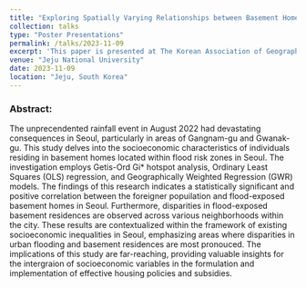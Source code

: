 ```yaml
---
title: "Exploring Spatially Varying Relationships between Basement Homes in Flood Risk Areas and Vulnerable Population in Seoul"
collection: talks
type: "Poster Presentations"
permalink: /talks/2023-11-09
excerpt: 'This paper is presented at The Korean Association of Geographic Information Studies(KAGIS) Fall Conference 2023.'
venue: "Jeju National University"
date: 2023-11-09
location: "Jeju, South Korea"
---
```

### Abstract: 
The unprecendented rainfall event in August 2022 had devastating consequences in Seoul, particularly in areas of Gangnam-gu and Gwanak-gu. This study delves into the socioeconomic characteristics of individuals residing in basement homes located within flood risk zones in Seoul. The investigation employs Getis-Ord Gi* hotspot analysis, Ordinary Least Squares (OLS) regression, and Geographically Weighted Regression (GWR) models. The findings of this research indicates a statistically significant and positive correlation between the foreigner popuilation and flood-exposed basement homes in Seoul. Furthermore, disparities in flood-exposed basement residences are observed across various neighborhoods within the city. These results are contextualized within the framework of existing socioeconomic inequalities in Seoul, emphasizing areas where disparities in urban flooding and basement residences are most pronouced. The implications of this study are far-reaching, providing valuable insights for the intergraion of socioeconomic variables in the formulation and implementation of effective housing policies and subsidies.